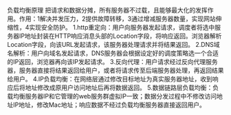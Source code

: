 负载均衡原理
把请求和数据分摊，所有服务器不过载，且能够最大化的发挥作用。作用：1解决并发压力，2提供故障转移，3通过增减服务器数量，实现网站伸缩性，4实现安全防护。
1.http重定向：用户向服务器发起请求，调度者将选中服务器IP地址封装在HTTP响应消息头部的Location字段，将响应返回。浏览器解析Location字段，向该URL发起请求，该服务器处理请求并将结果返回。
2.DNS域名解析：用户向域名发起请求，DNS服务器会根据设定好的调度策略选一个合适的IP返回，浏览器再向该IP发起请求。
3.反向代理：用户请求经过反向代理服务器，服务器直接将结果返回给用户，或者将请求传至后端服务器处理，再返回结果给用户。
4.IP负载均衡：在网络层通过修改目标地址为真实服务器地址，收到响应后将地址修改成原用户访问地址后再将数据返回。
5.数据链路层负载均衡：负载均衡服务器IP和它管理的web服务群虚拟IP一致；数据分发过程中不修改访问地址IP地址，修改Mac地址；响应数据不经过负载均衡服务器直接返回用户。

